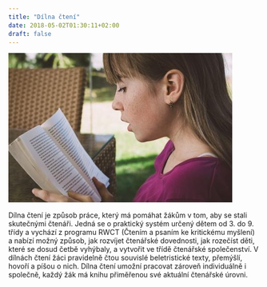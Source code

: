 ```yaml
---
title: "Dílna čtení"
date: 2018-05-02T01:30:11+02:00
draft: false
---
```


![ilustrační foto](dilna_cteni.jpg)

Dílna čtení je způsob práce, který má pomáhat žákům v tom, aby se stali skutečnými čtenáři. Jedná se o praktický systém určený dětem od 3. do 9. třídy a vychází z programu RWCT (Čtením a psaním ke kritickému myšlení) a nabízí možný způsob, jak rozvíjet čtenářské dovednosti, jak rozečíst děti, které se dosud četbě vyhýbaly, a vytvořit ve třídě čtenářské společenství. V dílnách čtení žáci pravidelně čtou souvislé beletristické texty, přemýšlí, hovoří a píšou o nich. Dílna čtení umožní pracovat zároveň individuálně i společně, každý žák má knihu přiměřenou své aktuální čtenářské úrovni.